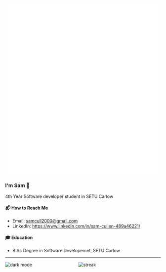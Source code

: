 [![Metrics](/github-metrics.svg)](#)
### I'm Sam 👋

4th Year Software developer student in SETU Carlow 

#### 📬 How to Reach Me
- Email: samcull2000@gmail.com
- LinkedIn: https://www.linkedin.com/in/sam-cullen-489a46221/

#### 🎓 Education
- B.Sc Degree in Software Developemet, SETU Carlow
---
<img alt = "dark mode"  align="left" width="47%" src="https://github-readme-stats.vercel.app/api?username=SamCull&show_icons=true&theme=dark#gh-dark-mode-only"/>

<!--<img alt ="top langs" align="left" width="40%" src = "https://github-readme-stats.vercel.app/api/top-langs/?username=SamCull&layout=compact&exclude_repo=DataScience&langs_count=10&show_icons=true&theme=dark#gh-dark-mode-only&layout=compact"/>
-->
<img alt ="streak" align="left" width="45%" src = "https://github-readme-streak-stats.herokuapp.com/?user=SamCull&theme=dark#gh-dark-mode-only"/>


